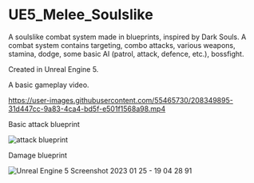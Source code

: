 # UE5_Melee_Soulslike

A soulslike combat system made in blueprints, inspired by Dark Souls. A combat system contains targeting, combo attacks, various weapons, stamina, dodge, some basic AI (patrol, attack, defence, etc.), bossfight. 

Created in Unreal Engine 5. 

A basic gameplay video.

https://user-images.githubusercontent.com/55465730/208349895-31d447cc-9a83-4ca4-bd5f-e501f1568a98.mp4


Basic attack blueprint

![attack blueprint](https://github.com/Pyrrhulla/UE5_Melee_Soulslike-/assets/55465730/8b861ce5-1f79-4b54-b23a-73bee9b8de8e)


Damage blueprint

![Unreal Engine 5 Screenshot 2023 01 25 - 19 04 28 91](https://github.com/Pyrrhulla/UE5_Melee_Soulslike-/assets/55465730/8a795d82-1b38-4601-a633-0c940a04ff77)
